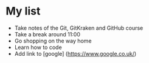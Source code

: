 # My list
+ Take notes of the Git, GitKraken and GitHub course
+ Take a break around 11:00
+ Go shopping on the way home
+ Learn how to code
+ Add link to [google] (https://www.google.co.uk/)

